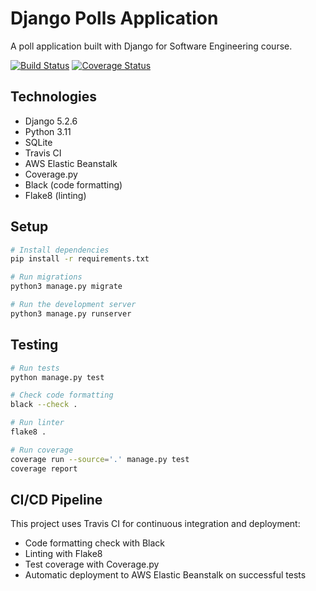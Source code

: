 # Django Polls Application

A poll application built with Django for Software Engineering course.

[![Build Status](https://travis-ci.org/citypooh/swe1-app.svg?branch=main)](https://travis-ci.org/citypooh/swe1-app)
[![Coverage Status](https://coveralls.io/repos/github/citypooh/swe1-app/badge.svg?branch=main)](https://coveralls.io/github/citypooh/swe1-app?branch=main)

## Technologies
- Django 5.2.6
- Python 3.11
- SQLite
- Travis CI
- AWS Elastic Beanstalk
- Coverage.py
- Black (code formatting)
- Flake8 (linting)

## Setup
```bash
# Install dependencies
pip install -r requirements.txt

# Run migrations
python3 manage.py migrate

# Run the development server
python3 manage.py runserver
```

## Testing
```bash
# Run tests
python manage.py test

# Check code formatting
black --check .

# Run linter
flake8 .

# Run coverage
coverage run --source='.' manage.py test
coverage report
```

## CI/CD Pipeline
This project uses Travis CI for continuous integration and deployment:
- Code formatting check with Black
- Linting with Flake8
- Test coverage with Coverage.py
- Automatic deployment to AWS Elastic Beanstalk on successful tests
